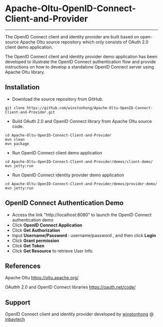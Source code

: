 # Apache-Oltu-OpenID-Connect-Client-and-Provider

--------------------

The OpenID Connect client and identity provider are built based on open-source Apache Oltu source repository which only consists of OAuth 2.0 client demo application. 

The OpenID Connect client and identity provider demo application has been developed to illustrate the OpenID Connect authentication flow and provide instructions on how to develop a standalone OpenID Connect server using Apache Oltu library.

Installation
------------
+ Download the source repository from GitHub.
```
git clone https://github.com/winstonhong/Apache-Oltu-OpenID-Connect-Client-and-Provider.git
``` 
+ Build OAuth 2.0 and OpenID Connect library from Apache Oltu source code.
```
cd Apache-Oltu-OpenID-Connect-Client-and-Provider
mvn clean
mvn package
```
+ Run OpenID Connect client demo application
```
cd Apache-Oltu-OpenID-Connect-Client-and-Provider/demos/client-demo/
mvn jetty:run
```
+ Run OpenID Connect identity provider demo application
```
cd Apache-Oltu-OpenID-Connect-Client-and-Provider/demos/provider-demo/
mvn jetty:run
```

OpenID Connect Authentication Demo
------------
+ Access the link "http://localhost:8080" to launch the OpenID Connect authentication demo
+ Click **OpenID Connect Application**
+ Click **Get Authorization**
+ Input **Username/Password** : username/password , and then click **Login** 
+ Click **Grant permission**
+ Click **Get Token**
+ Click **Get Resource** to retrieve User Info.


References
-------
Apache Oltu https://oltu.apache.org/

OAuthh 2.0 and OpenID Connect libraries https://oauth.net/code/

Support
-------
OpenID Connect client and identity provider developed by [winstonhong](https://github.com/winstonhong) @ [inbaytech](https://github.com/inbaytech)
